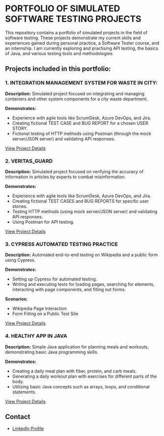 # PORTFOLIO OF SIMULATED SOFTWARE TESTING PROJECTS

This repository contains a portfolio of simulated projects in the field of software testing. These projects demonstrate my current skills and experiences gained during personal practice, a Software Tester course, and an internship. I am currently exploring and practising API testing, the basics of Java, and various testing tools and methodologies.

## Projects included in this portfolio:

### 1. INTEGRATION MANAGEMENT SYSTEM FOR WASTE IN CITY:
**Description:** Simulated project focused on integrating and managing containers and other system components for a city waste department.

**Demonstrates:**
- Experience with agile tools like ScrumDesk, Azure DevOps, and Jira.
- Creating fictional TEST CASE and BUG REPORT for a chosen USER STORY.
- Fictional testing of HTTP methods using Postman (through the mock server/JSON server) and validating API responses.

[View Project Details](https://github.com/Peter-QA-testing-Journey/INTEGRATION-MANAGEMENT-SYSTEM-FOR-CITY-WASTE-DEPARTMENT/blob/388d1c1d700ac3bffd24af083f901dbe02dd9c88/README.md)

### 2. VERITAS_GUARD
**Description:** Simulated project focused on verifying the accuracy of information in articles by experts to combat misinformation.

**Demonstrates:**
- Experience with agile tools like ScrumDesk, Azure DevOps, and Jira.
- Creating fictional TEST CASES and BUG REPORTS for specific user stories.
- Testing HTTP methods (using mock server/JSON server) and validating API responses.
- Using Postman for API testing.

[View Project Details](https://github.com/your-username/portfolio/veritasguard)

### 3.  CYPRESS AUTOMATED TESTING PRACTICE

**Description:** Automated end-to-end testing on Wikipedia and a public form using Cypress.

**Demonstrates:**
- Setting up Cypress for automated testing.
- Writing and executing tests for loading pages, searching for elements, interacting with page components, and filling out forms.

**Scenarios:**
- Wikipedia Page Interaction
- Form Filling on a Public Test Site

[View Project Details](https://github.com/your-username/portfolio/cypress-automated-testing)

### 4. HEALTHY APP IN JAVA
**Description:** Simple Java application for planning meals and workouts, demonstrating basic Java programming skills.

**Demonstrates:**
- Creating a daily meal plan with fiber, protein, and carb meals.
- Generating a daily workout plan with exercises for different parts of the body.
- Utilizing basic Java concepts such as arrays, loops, and conditional statements.

[View Project Details](https://github.com/your-username/portfolio/healthyapp)

## Contact
- [LinkedIn Profile](https://www.linkedin.com/in/your-profile)
